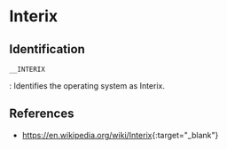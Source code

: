 # Interix

## Identification

`__INTERIX`

:   Identifies the operating system as Interix.

## References

- <https://en.wikipedia.org/wiki/Interix>{:target="_blank"}
